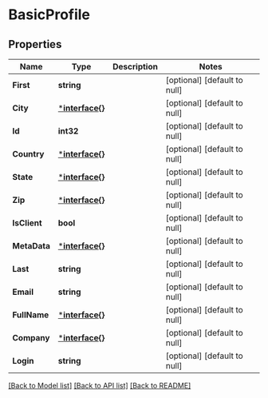 # BasicProfile

## Properties
Name | Type | Description | Notes
------------ | ------------- | ------------- | -------------
**First** | **string** |  | [optional] [default to null]
**City** | [***interface{}**](interface{}.md) |  | [optional] [default to null]
**Id** | **int32** |  | [optional] [default to null]
**Country** | [***interface{}**](interface{}.md) |  | [optional] [default to null]
**State** | [***interface{}**](interface{}.md) |  | [optional] [default to null]
**Zip** | [***interface{}**](interface{}.md) |  | [optional] [default to null]
**IsClient** | **bool** |  | [optional] [default to null]
**MetaData** | [***interface{}**](interface{}.md) |  | [optional] [default to null]
**Last** | **string** |  | [optional] [default to null]
**Email** | **string** |  | [optional] [default to null]
**FullName** | [***interface{}**](interface{}.md) |  | [optional] [default to null]
**Company** | [***interface{}**](interface{}.md) |  | [optional] [default to null]
**Login** | **string** |  | [optional] [default to null]

[[Back to Model list]](../README.md#documentation-for-models) [[Back to API list]](../README.md#documentation-for-api-endpoints) [[Back to README]](../README.md)


